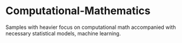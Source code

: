 # Computational-Mathematics

Samples with heavier focus on computational math accompanied with necessary statistical models, machine learning.
